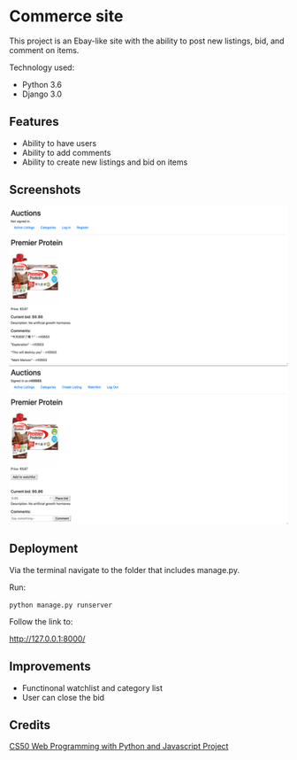 # Commerce site

This project is an Ebay-like site with the ability to post new listings, bid, and comment on items.

Technology used:

- Python 3.6
- Django 3.0

## Features

- Ability to have users
- Ability to add comments
- Ability to create new listings and bid on items

## Screenshots

![Logged Out](screenshot/logged_out.png)
![Logged In](screenshot/logged_in.png)


## Deployment

Via the terminal navigate to the folder that includes manage.py.

Run:

`python manage.py runserver`

Follow the link to:

http://127.0.0.1:8000/

## Improvements

- Functinonal watchlist and category list
- User can close the bid

## Credits

[CS50 Web Programming with Python and Javascript Project](https://cs50.harvard.edu/web/2020/projects/2/commerce/)
